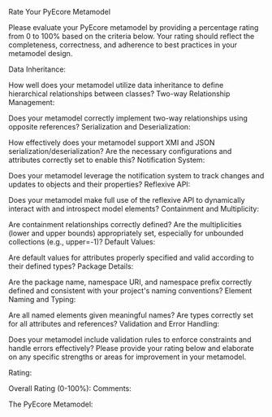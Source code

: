 Rate Your PyEcore Metamodel

Please evaluate your PyEcore metamodel by providing a percentage rating from 0 to 100% based on the criteria below. Your rating should reflect the completeness, correctness, and adherence to best practices in your metamodel design.

Data Inheritance:

How well does your metamodel utilize data inheritance to define hierarchical relationships between classes?
Two-way Relationship Management:

Does your metamodel correctly implement two-way relationships using opposite references?
Serialization and Deserialization:

How effectively does your metamodel support XMI and JSON serialization/deserialization? Are the necessary configurations and attributes correctly set to enable this?
Notification System:

Does your metamodel leverage the notification system to track changes and updates to objects and their properties?
Reflexive API:

Does your metamodel make full use of the reflexive API to dynamically interact with and introspect model elements?
Containment and Multiplicity:

Are containment relationships correctly defined? Are the multiplicities (lower and upper bounds) appropriately set, especially for unbounded collections (e.g., upper=-1)?
Default Values:

Are default values for attributes properly specified and valid according to their defined types?
Package Details:

Are the package name, namespace URI, and namespace prefix correctly defined and consistent with your project's naming conventions?
Element Naming and Typing:

Are all named elements given meaningful names? Are types correctly set for all attributes and references?
Validation and Error Handling:

Does your metamodel include validation rules to enforce constraints and handle errors effectively?
Please provide your rating below and elaborate on any specific strengths or areas for improvement in your metamodel.

Rating:

Overall Rating (0-100%):
Comments:


The PyEcore Metamodel:

